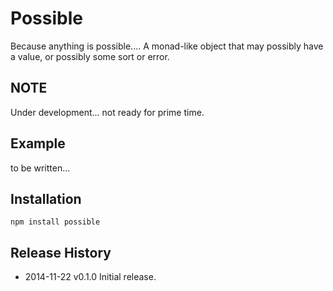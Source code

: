 # Possible

Because anything is possible.... A monad-like object that may possibly have a value, or possibly some sort or error.

## NOTE

Under development... not ready for prime time.

## Example

to be written...

## Installation

```
npm install possible
```


## Release History
  * 2014-11-22			v0.1.0			Initial release.

